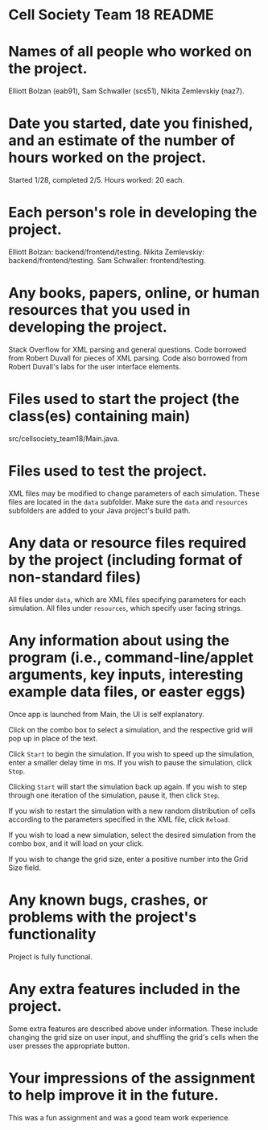Cell Society Team 18 README
==========

# Names of all people who worked on the project.
Elliott Bolzan (eab91), Sam Schwaller (scs51), Nikita Zemlevskiy (naz7).
# Date you started, date you finished, and an estimate of the number of hours worked on the project.
Started 1/28, completed 2/5. Hours worked: 20 each.
# Each person's role in developing the project.
Elliott Bolzan: backend/frontend/testing.
Nikita Zemlevskiy: backend/frontend/testing.
Sam Schwaller: frontend/testing.
# Any books, papers, online, or human resources that you used in developing the project.
Stack Overflow for XML parsing and general questions. Code borrowed from Robert Duvall for pieces of XML parsing.
Code also borrowed from Robert Duvall's labs for the user interface elements.
# Files used to start the project (the class(es) containing main)
src/cellsociety_team18/Main.java.
# Files used to test the project.
XML files may be modified to change parameters of each simulation. These files are located in the `data` subfolder. Make sure the `data` and `resources` subfolders are added to your Java project's build path.
# Any data or resource files required by the project (including format of non-standard files)
All files under `data`, which are XML files specifying parameters for each simulation.
All files under `resources`, which specify user facing strings.
# Any information about using the program (i.e., command-line/applet arguments, key inputs, interesting example data files, or easter eggs)
Once app is launched from Main, the UI is self explanatory. 

Click on the combo box to select a simulation, and the respective grid will pop up in place of the text.

Click `Start` to begin the simulation. If you wish to speed up the simulation, enter a smaller delay time in ms. If you wish to pause the simulation, click `Stop`. 

Clicking `Start` will start the simulation back up again. If you wish to step through one iteration of the simulation, pause it, then click `Step`. 

If you wish to restart the simulation with a new random distribution of cells according to the parameters specified in the XML file, click `Reload`. 

If you wish to load a new simulation, select the desired simulation from the combo box, and it will load on your click. 

If you wish to change the grid size, enter a positive number into the Grid Size field.
# Any known bugs, crashes, or problems with the project's functionality
Project is fully functional.
# Any extra features included in the project.
Some extra features are described above under information. These include changing the grid size on user input, and shuffling the grid's cells when the user presses the appropriate button.
# Your impressions of the assignment to help improve it in the future.
This was a fun assignment and was a good team work experience. 